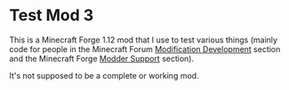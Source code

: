 # Test Mod 3
This is a Minecraft Forge 1.12 mod that I use to test various things (mainly code for people in the Minecraft Forum [Modification Development](http://www.minecraftforum.net/forums/mapping-and-modding/minecraft-mods/modification-development) section and the Minecraft Forge [Modder Support](http://www.minecraftforge.net/forum/index.php/board,73.0.html) section).

It's not supposed to be a complete or working mod.
